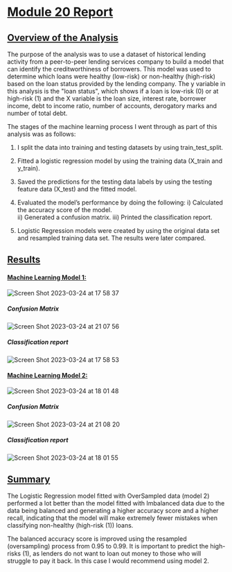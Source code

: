 # <ins>Module 20 Report</ins> 

## <ins>Overview of the Analysis</ins>

The purpose of the analysis was to use a dataset of historical lending activity from a peer-to-peer lending services company to build a model that can identify the creditworthiness of borrowers.
This model was used to determine which loans were healthy (low-risk) or non-healthy (high-risk) based on the loan status provided by the lending company.
The y variable in this analysis is the "loan status", which shows if a loan is low-risk (0) or at high-risk (1) and the X variable is the loan size, interest rate, borrower income, debt to income ratio, number of accounts, derogatory marks and number of total debt. 

The stages of the machine learning process I went through as part of this analysis was as follows:
1. I split the data into training and testing datasets by using train_test_split. 
2. Fitted a logistic regression model by using the training data (X_train and y_train).
3. Saved the predictions for the testing data labels by using the testing feature data (X_test) and the fitted model.
4. Evaluated the model’s performance by doing the following:
  i) Calculated the accuracy score of the model.  
  ii) Generated a confusion matrix.
  iii) Printed the classification report.


5. Logistic Regression models were created by using the original data set and resampled training data set.  The results were later compared. 

## <ins>Results</ins>

#### <ins>Machine Learning Model 1:</ins>

![Screen Shot 2023-03-24 at 17 58 37](https://user-images.githubusercontent.com/116304118/227604226-1e3a3304-f767-44a3-956a-119881d65ae2.png)

##### Confusion Matrix
![Screen Shot 2023-03-24 at 21 07 56](https://user-images.githubusercontent.com/116304118/227642167-9a5bade4-90df-4325-8df5-ac2df2f1f1e7.png)

##### Classification report
![Screen Shot 2023-03-24 at 17 58 53](https://user-images.githubusercontent.com/116304118/227604253-c4e2b973-5936-4d58-9759-011771f48e83.png)


#### <ins>Machine Learning Model 2:</ins>

![Screen Shot 2023-03-24 at 18 01 48](https://user-images.githubusercontent.com/116304118/227604783-ae3cd9b9-ea84-49b9-85b4-dd2c3e9fc6ad.png)

##### Confusion Matrix
![Screen Shot 2023-03-24 at 21 08 20](https://user-images.githubusercontent.com/116304118/227642211-eb8ecaec-de2d-4ca5-b418-1e9e70d2d409.png)

##### Classification report
![Screen Shot 2023-03-24 at 18 01 55](https://user-images.githubusercontent.com/116304118/227604800-774acc75-9d23-4e59-a641-66ecf94f61b6.png)



## <ins>Summary</ins>
The Logistic Regression model fitted with OverSampled data (model 2) performed a lot better than the model fitted with Imbalanced data due to the data being balanced and generating a higher accuracy score and a higher recall, indicating that the model will make extremely fewer mistakes when classifying non-healthy (high-risk (1)) loans.

The balanced accuracy score is improved using the resampled (oversampling) process from 0.95 to 0.99. It is important to predict the high-risks (1), as lenders do not want to loan out money to those who will struggle to pay it back. In this case I would recommend using model 2. 

